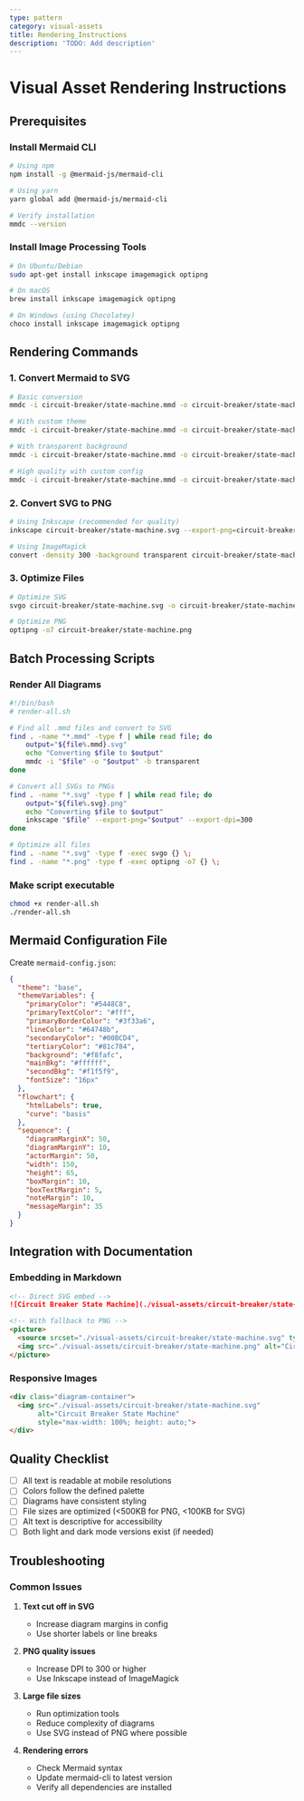 ```yaml
---
type: pattern
category: visual-assets
title: Rendering_Instructions
description: 'TODO: Add description'
---
```


# Visual Asset Rendering Instructions

## Prerequisites

### Install Mermaid CLI
```bash
# Using npm
npm install -g @mermaid-js/mermaid-cli

# Using yarn
yarn global add @mermaid-js/mermaid-cli

# Verify installation
mmdc --version
```

### Install Image Processing Tools
```bash
# On Ubuntu/Debian
sudo apt-get install inkscape imagemagick optipng

# On macOS
brew install inkscape imagemagick optipng

# On Windows (using Chocolatey)
choco install inkscape imagemagick optipng
```

## Rendering Commands

### 1. Convert Mermaid to SVG
```bash
# Basic conversion
mmdc -i circuit-breaker/state-machine.mmd -o circuit-breaker/state-machine.svg

# With custom theme
mmdc -i circuit-breaker/state-machine.mmd -o circuit-breaker/state-machine.svg -t dark

# With transparent background
mmdc -i circuit-breaker/state-machine.mmd -o circuit-breaker/state-machine.svg -b transparent

# High quality with custom config
mmdc -i circuit-breaker/state-machine.mmd -o circuit-breaker/state-machine.svg -c mermaid-config.json
```

### 2. Convert SVG to PNG
```bash
# Using Inkscape (recommended for quality)
inkscape circuit-breaker/state-machine.svg --export-png=circuit-breaker/state-machine.png --export-dpi=300

# Using ImageMagick
convert -density 300 -background transparent circuit-breaker/state-machine.svg circuit-breaker/state-machine.png
```

### 3. Optimize Files
```bash
# Optimize SVG
svgo circuit-breaker/state-machine.svg -o circuit-breaker/state-machine.min.svg

# Optimize PNG
optipng -o7 circuit-breaker/state-machine.png
```

## Batch Processing Scripts

### Render All Diagrams
```bash
#!/bin/bash
# render-all.sh

# Find all .mmd files and convert to SVG
find . -name "*.mmd" -type f | while read file; do
    output="${file%.mmd}.svg"
    echo "Converting $file to $output"
    mmdc -i "$file" -o "$output" -b transparent
done

# Convert all SVGs to PNGs
find . -name "*.svg" -type f | while read file; do
    output="${file%.svg}.png"
    echo "Converting $file to $output"
    inkscape "$file" --export-png="$output" --export-dpi=300
done

# Optimize all files
find . -name "*.svg" -type f -exec svgo {} \;
find . -name "*.png" -type f -exec optipng -o7 {} \;
```

### Make script executable
```bash
chmod +x render-all.sh
./render-all.sh
```

## Mermaid Configuration File

Create `mermaid-config.json`:
```json
{
  "theme": "base",
  "themeVariables": {
    "primaryColor": "#5448C8",
    "primaryTextColor": "#fff",
    "primaryBorderColor": "#3f33a6",
    "lineColor": "#64748b",
    "secondaryColor": "#00BCD4",
    "tertiaryColor": "#81c784",
    "background": "#f8fafc",
    "mainBkg": "#ffffff",
    "secondBkg": "#f1f5f9",
    "fontSize": "16px"
  },
  "flowchart": {
    "htmlLabels": true,
    "curve": "basis"
  },
  "sequence": {
    "diagramMarginX": 50,
    "diagramMarginY": 10,
    "actorMargin": 50,
    "width": 150,
    "height": 65,
    "boxMargin": 10,
    "boxTextMargin": 5,
    "noteMargin": 10,
    "messageMargin": 35
  }
}
```

## Integration with Documentation

### Embedding in Markdown
```markdown
<!-- Direct SVG embed -->
![Circuit Breaker State Machine](./visual-assets/circuit-breaker/state-machine.svg/)

<!-- With fallback to PNG -->
<picture>
  <source srcset="./visual-assets/circuit-breaker/state-machine.svg" type="image/svg+xml">
  <img src="./visual-assets/circuit-breaker/state-machine.png" alt="Circuit Breaker State Machine">
</picture>
```

### Responsive Images
```html
<div class="diagram-container">
  <img src="./visual-assets/circuit-breaker/state-machine.svg" 
       alt="Circuit Breaker State Machine"
       style="max-width: 100%; height: auto;">
</div>
```

## Quality Checklist

- [ ] All text is readable at mobile resolutions
- [ ] Colors follow the defined palette
- [ ] Diagrams have consistent styling
- [ ] File sizes are optimized (<500KB for PNG, <100KB for SVG)
- [ ] Alt text is descriptive for accessibility
- [ ] Both light and dark mode versions exist (if needed)

## Troubleshooting

### Common Issues

1. **Text cut off in SVG**
   - Increase diagram margins in config
   - Use shorter labels or line breaks

2. **PNG quality issues**
   - Increase DPI to 300 or higher
   - Use Inkscape instead of ImageMagick

3. **Large file sizes**
   - Run optimization tools
   - Reduce complexity of diagrams
   - Use SVG instead of PNG where possible

4. **Rendering errors**
   - Check Mermaid syntax
   - Update mermaid-cli to latest version
   - Verify all dependencies are installed